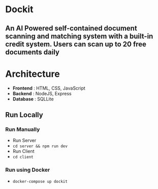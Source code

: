 # Dockit

## An AI Powered self-contained document scanning and matching system with a built-in credit system. Users can scan up to 20 free documents daily

# Architecture

- **Frontend** : HTML, CSS, JavaScript
- **Backend** : NodeJS, Express
- **Database** : SQLLite

## Run Locally

### Run Manually

- Run Server
- `cd server && npm run dev`
- Run Client
- `cd client`

### Run using Docker

- `docker-compose up dockit`
